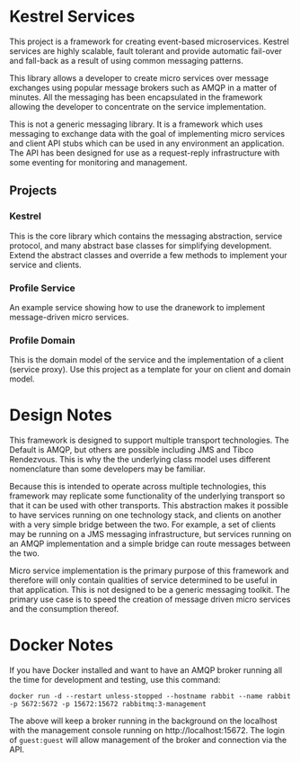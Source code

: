 # Kestrel Services
This project is a framework for creating event-based microservices. Kestrel services are highly scalable, fault tolerant and provide automatic fail-over and fall-back as a result of using common messaging patterns.

This library allows a developer to create micro services over message exchanges using popular message brokers such as AMQP in a matter of minutes. All the messaging has been encapsulated in the framework allowing the developer to concentrate on the service implementation.

This is not a generic messaging library. It is a framework which uses messaging to exchange data with the goal of implementing micro services and client API stubs which can be used in any environment an application. The API has been designed for use as a request-reply infrastructure with some eventing for monitoring and management.

## Projects

### Kestrel
This is the core library which contains the messaging abstraction, service protocol, and many abstract base classes for simplifying development. Extend the abstract classes and override a few methods to implement your service and clients.

### Profile Service
An example service showing how to use the dranework to implement message-driven micro services.

### Profile Domain
This is the domain model of the service and the implementation of a client (service proxy). Use this project as a template for your on client and domain model.

# Design Notes
This framework is designed to support multiple transport technologies. The Default is AMQP, but others are possible including JMS and Tibco Rendezvous. This is why the the underlying class model uses different nomenclature than some developers may be familiar.

Because this is intended to operate across multiple technologies, this framework may replicate some functionality of the underlying transport so that it can be used with other transports. This abstraction makes it possible to have services running on one technology stack, and clients on another with a very simple bridge between the two. For example, a set of clients may be running on a JMS messaging infrastructure, but services running on an AMQP implementation and a simple bridge can route messages between the two.

Micro service implementation is the primary purpose of this framework and therefore will only contain qualities of service determined to be useful in that application. This is not designed to be a generic messaging toolkit. The primary use case is to speed the creation of message driven micro services and the consumption thereof.
# Docker Notes

If you have Docker installed and want to have an AMQP broker running all the time for development and testing, use this command:
```
docker run -d --restart unless-stopped --hostname rabbit --name rabbit -p 5672:5672 -p 15672:15672 rabbitmq:3-management
```
The above will keep a broker running in the background on the localhost with the management console running on http://localhost:15672. The login of `guest:guest` will allow management of the broker and connection via the API.

